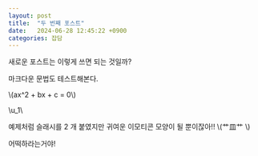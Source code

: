 ```yaml
---
layout: post
title:  "두 번째 포스트"
date:   2024-06-28 12:45:22 +0900
categories: 잡담
---
```


새로운 포스트는 이렇게 쓰면 되는 것일까? 

마크다운 문법도 테스트해본다. 

\\(ax^2 + bx + c = 0\\)

\\u_1\\

예제처럼 슬래시를 2 개 붙였지만 귀여운 이모티콘 모양이 될 뿐이잖아!! \\(艹皿艹 \\)

어떡하라는거야! 